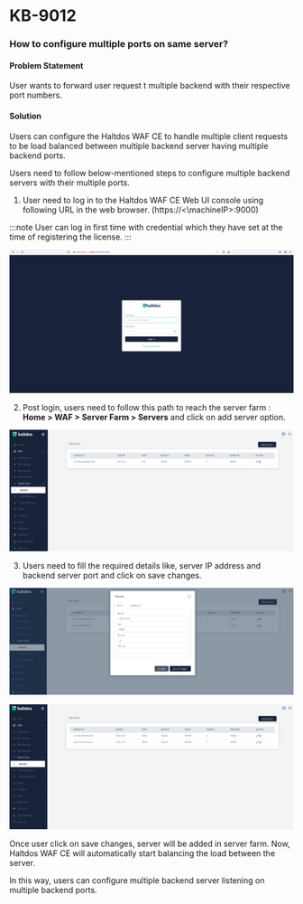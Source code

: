 # KB-9012

### **How to configure multiple ports on same server?**

#### **Problem Statement**

User wants to forward user request t multiple backend with their respective port numbers.

#### **Solution**

Users can configure the Haltdos WAF CE to handle multiple client requests to be load balanced between multiple backend server having multiple backend ports.

Users need to follow below-mentioned steps to configure multiple backend servers with their multiple ports.

1. User need to log in to the Haltdos WAF CE Web UI console using following URL in the web browser. (https://<\machineIP>:9000)

:::note
User can log in first time with credential which they have set at the time of registering the license.
:::

![](/img/cekb/login.png)

2. Post login, users need to follow this path to reach the server farm : **Home > WAF > Server Farm > Servers** and click on add server option.

![](/img/cekb/add_server.png)

3. Users need to fill the required details like, server IP address and backend server port and click on save changes.

![](/img/cekb/add_server3.png)

![](/img/cekb/add_server4.png)

Once user click on save changes, server will be added in server farm. Now, Haltdos WAF CE will automatically start balancing the load between the server.

In this way, users can configure multiple backend server listening on multiple backend ports.
